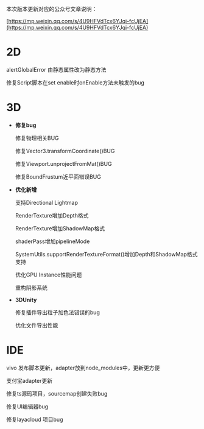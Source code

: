 本次版本更新对应的公众号文章说明：

[https://mp.weixin.qq.com/s/4U9HFVdTcx6YJqi-fcUjEA](https://mp.weixin.qq.com/s/4U9HFVdTcx6YJqi-fcUjEA)

# 2D

   alertGlobalError 由静态属性改为静态方法

   修复Script脚本在set enable时onEnable方法未触发的bug

# 3D

- **修复bug**

   修复物理相关BUG

   修复Vector3.transformCoordinate()BUG

   修复Viewport.unprojectFromMat()BUG

   修复BoundFrustum近平面错误BUG


- **优化新增**

    支持Directional Lightmap

    RenderTexture增加Depth格式

    RenderTexture增加ShadowMap格式  

    shaderPass增加pipelineMode

    SystemUtils.supportRenderTextureFormat()增加Depth和ShadowMap格式支持

    优化GPU Instance性能问题

    
    重构阴影系统


- **3DUnity**

   修复插件导出粒子加色法错误的bug 

   优化文件导出性能

# IDE

   vivo 发布脚本更新，adapter放到node_modules中，更新更方便

   支付宝adapter更新

   修复ts源码项目，sourcemap创建失败bug

   修复UI编辑器bug

   修复layacloud 项目bug

 